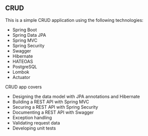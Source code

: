 ## CRUD

This is a simple CRUD application using the following technologies:
 - Spring Boot
 - Spring Data JPA
 - Spring MVC
 - Spring Security
 - Swagger
 - Hibernate
 - HATEOAS
 - PostgreSQL
 - Lombok
 - Actuator

CRUD app covers
 - Designing the data model with JPA annotations and Hibernate
 - Building a REST API with Spring MVC
 - Securing a REST API with Spring Security
 - Documenting a REST API with Swagger
 - Exception handling
 - Validating request data
 - Developing unit tests
